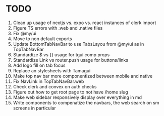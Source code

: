 # TODO

1. Clean up usage of nextjs vs. expo vs. react instances of clerk import
1. Figure TS errors with .web and .native files
1. Fix @my/ui <View>
1. Move to non default exports
1. Update BottomTabNavBar to use TabsLayou from @my/ui as in TopTabNavBar
1. Standardize $ vs {} usage for tgui comp props
1. Standardize Link vs router.push usage for buttons/links
1. Add logo fill on tab focus
1. Replace an stylesheets with Tamagui
1. Make top nav bar more componentized between mobile and native
1. Fix NavLink in TopTabNavBar.web
1. Check clerk and convex on auth checks
1. Figure out how to get root page to not have /home slug
1. Make web sidebar responsively display over everything in md
1. Write components to compenatize the navbars, the web search on sm screens in particular
